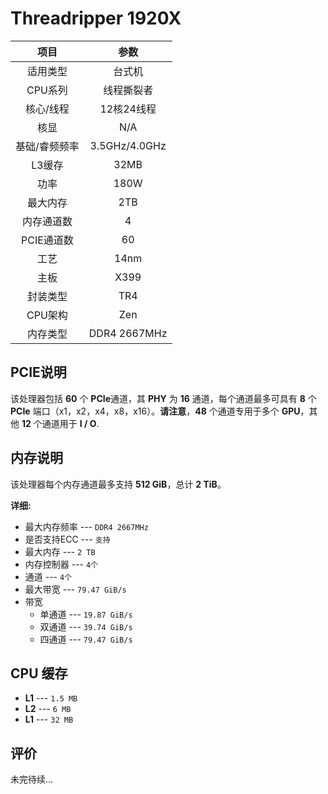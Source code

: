 # Threadripper 1920X

| 项目 | 参数 |
| :------: | :------: |
|适用类型 | 台式机|
|CPU系列| 线程撕裂者 |
|核心/线程| 12核24线程|
|核显| N/A |
|基础/睿频频率 |3.5GHz/4.0GHz|
| L3缓存| 32MB|
|功率| 180W |
|最大内存| 2TB |
|内存通道数| 4 |
|PCIE通道数| 60 |
|工艺|14nm |
|主板| X399 |
|封装类型| TR4 |
|CPU架构|  Zen  |
|内存类型| DDR4 2667MHz |

## PCIE说明

该处理器包括 **60** 个 **PCIe**通道，其 **PHY** 为 **16** 通道，每个通道最多可具有 **8** 个 **PCIe** 端口（x1，x2，x4，x8，x16）。**请注意**，**48** 个通道专用于多个 **GPU**，其他 **12** 个通道用于 **I / O**.

## 内存说明

该处理器每个内存通道最多支持 **512 GiB**，总计 **2 TiB**。

**详细:**

- 最大内存频率 --- `DDR4 2667MHz`
- 是否支持ECC --- `支持` 
- 最大内存 --- `2 TB`
- 内存控制器 --- `4个` 
- 通道 --- `4个` 
- 最大带宽 --- `79.47 GiB/s` 
- 带宽
	- 单通道 --- `19.87 GiB/s` 
	- 双通道 --- `39.74 GiB/s` 
	- 四通道 --- `79.47 GiB/s`  

## CPU 缓存

- **L1** --- `1.5 MB`
- **L2** --- `6 MB`
- **L1** --- `32 MB`

## 评价

 未完待续...
